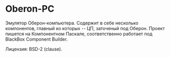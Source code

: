 ﻿# Oberon-PC

Эмулятор Оберон-компьютера.
Содержит в себе несколько компонентов, главный из которых -- ЦП, заточеный под Оберон.
Проект пишется на Компонентном Паскале, соответственно работает под BlackBox Component Builder.

Лицензия: BSD-2 (clause).
